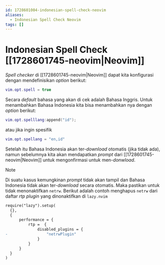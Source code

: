 ```yaml
---
id: 1728601004-indonesian-spell-check-neovim
aliases:
  - Indonesian Spell Check Neovim
tags: []
---
```


# Indonesian Spell Check [[1728601745-neovim|Neovim]]

*Spell checker* di [[1728601745-neovim|Neovim]] dapat kita konfigurasi dengan mendefinisikan *option* berikut:

```lua
vim.opt.spell = true
```

Secara *default* bahasa yang akan di cek adalah Bahasa Inggris. Untuk menambahkan Bahasa Indonesia kita bisa menambahkan nya dengan *option* berikut:

```lua
vim.opt.spelllang:append("id");
```

atau jika ingin spesifik

```lua
vim.opt.spellang = "en,id"
```

Setelah itu Bahasa Indonesia akan ter-*download* otomatis (jika tidak ada), namun sebelumnya kita akan mendapatkan *prompt* dari [[1728601745-neovim|Neovim]] untuk mengonfirmasi untuk men-*donwload*.

> [!NOTE]
> Di suatu kasus kemungkinan *prompt* tidak akan tampil dan Bahasa Indonesia tidak akan ter-*download* secara otomatis. Maka pastikan untuk tidak menonaktifkan `netrw`. Berikut adalah contoh menghapus `netrw` dari daftar *rtp plugin* yang dinonaktifkan di `lazy.nvim`  
> 
> ```diff
> require("lazy").setup(
> 	{},
> 	{
> 		performance = {
> 			rtp =  {
> 				disabled_plugins = {
> -                 "netrwPlugin"
> 				}
> 			}
> 		}
> 	}
> )
> ```
